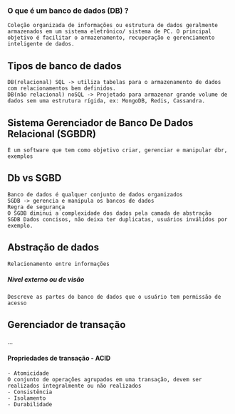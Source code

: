 
### O que é um banco de dados (DB) ?

	Coleção organizada de informações ou estrutura de dados geralmente armazenados em um sistema eletrônico/ sistema de PC. O principal objetivo é facilitar o armazenamento, recuperação e gerenciamento inteligente de dados.


## Tipos de banco de dados

	DB(relacional) SQL -> utiliza tabelas para o armazenamento de dados com relacionamentos bem definidos.
	DB(não relacional) noSQL -> Projetado para armazenar grande volume de dados sem uma estrutura rígida, ex: MongoDB, Redis, Cassandra. 

## Sistema Gerenciador de Banco De Dados Relacional (SGBDR)

	É um software que tem como objetivo criar, gerenciar e manipular dbr, exemplos 

## Db vs SGBD

	Banco de dados é qualquer conjunto de dados organizados
	SGDB -> gerencia e manipula os bancos de dados
	Regra de segurança
	O SGDB diminui a complexidade dos dados pela camada de abstração
	SGDB Dados concisos, não deixa ter duplicatas, usuários inválidos por exemplo.
	
## Abstração de dados

	Relacionamento entre informações
	
##### Nível externo ou de visão

	Descreve as partes do banco de dados que o usuário tem permissão de acesso


## Gerenciador de transação

...

#### Propriedades de transação - ACID

	- Atomicidade
	O conjunto de operações agrupados em uma transação, devem ser realizados integralmente ou não realizados
	- Consistência
	- Isolamento
	- Durabilidade


